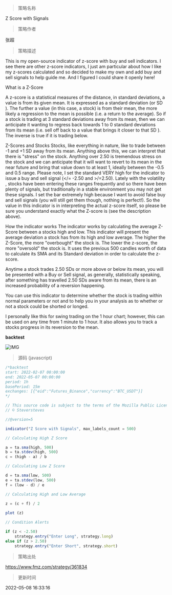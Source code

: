 
> 策略名称

Z Score with Signals

> 策略作者

张超

> 策略描述

This is my open-source indicator of z-score with buy and sell indicators.
I see there are other z-score indicators, I just am particular about how I like my z-scores calculated and so decided to make my own and add buy and sell signals to help guide me. And I figured I could share it openly here!

What is a Z-Score

A z-score is a statistical measures of the distance, in standard deviations, a value is from its given mean. It is expressed as a standard deviation (or SD ). The further a value (in this case, a stock) is from their mean, the more likely a regression to the mean is possible (i.e. a return to the average). So if a stock is trading at 3 standard deviations away from its mean, then we can anticipate it wanting to regress back towards 1 to 0 standard deviations from its mean (i.e. sell off back to a value that brings it closer to that SD ).
The inverse is true if it is trading below.

Z-Scores and Stocks
Stocks, like everything in nature, like to trade between -1 and +1 SD away from its mean. Anything above this, we can interpret that there is "stress" on the stock. Anything over 2.50 is tremendous stress on the stock and we can anticipate that it will want to revert to its mean in the near future and bring that value down to at least 1, ideally between the -0.5 and 0.5 range.
Please note, I set the standard VERY high for the indicator to issue a buy and sell signal (</= -2.50 and >/=2.50). Lately with the volatility , stocks have been entering these ranges frequently and so there have been plenty of signals, but traditionally in a stable environment you may not get these signals. I set the bar extremely high because I want to avoid false buy and sell signals (you will still get them though, nothing is perfect!). So the value in this indicator is in interpreting the actual z-score itself, so please be sure you understand exactly what the Z-score is (see the description above).

How the indicator works
The indicator works by calculating the average Z-Score between a stocks high and low. This indicator will present the average deviation a stock has from its high and low average. The higher the Z-Score, the more "overbought" the stock is. The lower the z-score, the more "oversold" the stock is. It uses the previous 500 candles worth of data to calculate its SMA and its Standard deviation in order to calculate the z-score.

Anytime a stock trades 2.50 SDs or more above or below its mean, you will be presented with a Buy or Sell signal, as generally, statistically speaking, after something has travelled 2.50 SDs aware from its mean, there is an increased probability of a reversion happening.

You can use this indicator to determine whether the stock is trading within normal parameters or not and to help you in your analysis as to whether or not a stock could be shorted or longed.

I personally like this for swing trading on the 1 hour chart; however, this can be used on any time from 1 minute to 1 hour. It also allows you to track a stocks progress in its reversion to the mean.

**backtest**

 ![IMG](https://www.fmz.com/upload/asset/198cf288b9754a0b8a1.png) 



> 源码 (javascript)

``` javascript
/*backtest
start: 2022-02-07 00:00:00
end: 2022-05-07 00:00:00
period: 1h
basePeriod: 15m
exchanges: [{"eid":"Futures_Binance","currency":"BTC_USDT"}]
*/

// This source code is subject to the terms of the Mozilla Public License 2.0 at https://mozilla.org/MPL/2.0/
// © Steversteves

//@version=5

indicator("Z Score with Signals", max_labels_count = 500)

// Calculating High Z Score

a = ta.sma(high, 500)
b = ta.stdev(high, 500)
c = (high - a) / b 

// Calculating Low Z Score

d = ta.sma(low, 500)
e = ta.stdev(low, 500)
f = (low - d) / e 

// Calculating High and Low Average

z = (c + f) / 2 
 
plot (z)

// Condition Alerts

if (z < -2.50)
    strategy.entry("Enter Long", strategy.long)
else if (z > 2.50)
    strategy.entry("Enter Short", strategy.short)
```

> 策略出处

https://www.fmz.com/strategy/361834

> 更新时间

2022-05-08 16:33:16
